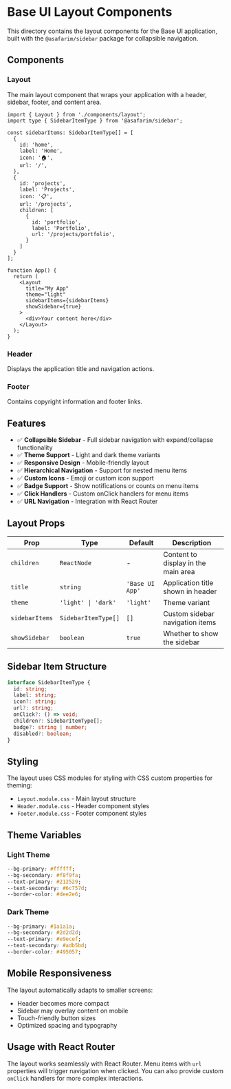 # Base UI Layout Components

This directory contains the layout components for the Base UI application, built with the `@asafarim/sidebar` package for collapsible navigation.

## Components

### Layout

The main layout component that wraps your application with a header, sidebar, footer, and content area.

```tsx
import { Layout } from './components/layout';
import type { SidebarItemType } from '@asafarim/sidebar';

const sidebarItems: SidebarItemType[] = [
  {
    id: 'home',
    label: 'Home',
    icon: '🏠',
    url: '/',
  },
  {
    id: 'projects',
    label: 'Projects',
    icon: '📋',
    url: '/projects',
    children: [
      {
        id: 'portfolio',
        label: 'Portfolio',
        url: '/projects/portfolio',
      }
    ]
  }
];

function App() {
  return (
    <Layout
      title="My App"
      theme="light"
      sidebarItems={sidebarItems}
      showSidebar={true}
    >
      <div>Your content here</div>
    </Layout>
  );
}
```

### Header

Displays the application title and navigation actions.

### Footer

Contains copyright information and footer links.

## Features

- ✅ **Collapsible Sidebar** - Full sidebar navigation with expand/collapse functionality
- ✅ **Theme Support** - Light and dark theme variants
- ✅ **Responsive Design** - Mobile-friendly layout
- ✅ **Hierarchical Navigation** - Support for nested menu items
- ✅ **Custom Icons** - Emoji or custom icon support
- ✅ **Badge Support** - Show notifications or counts on menu items
- ✅ **Click Handlers** - Custom onClick handlers for menu items
- ✅ **URL Navigation** - Integration with React Router

## Layout Props

| Prop | Type | Default | Description |
|------|------|---------|-------------|
| `children` | `ReactNode` | - | Content to display in the main area |
| `title` | `string` | `'Base UI App'` | Application title shown in header |
| `theme` | `'light' \| 'dark'` | `'light'` | Theme variant |
| `sidebarItems` | `SidebarItemType[]` | `[]` | Custom sidebar navigation items |
| `showSidebar` | `boolean` | `true` | Whether to show the sidebar |

## Sidebar Item Structure

```typescript
interface SidebarItemType {
  id: string;
  label: string;
  icon?: string;
  url?: string;
  onClick?: () => void;
  children?: SidebarItemType[];
  badge?: string | number;
  disabled?: boolean;
}
```

## Styling

The layout uses CSS modules for styling with CSS custom properties for theming:

- `Layout.module.css` - Main layout structure
- `Header.module.css` - Header component styles  
- `Footer.module.css` - Footer component styles

## Theme Variables

### Light Theme

```css
--bg-primary: #ffffff;
--bg-secondary: #f8f9fa;
--text-primary: #212529;
--text-secondary: #6c757d;
--border-color: #dee2e6;
```

### Dark Theme

```css
--bg-primary: #1a1a1a;
--bg-secondary: #2d2d2d;
--text-primary: #e9ecef;
--text-secondary: #adb5bd;
--border-color: #495057;
```

## Mobile Responsiveness

The layout automatically adapts to smaller screens:

- Header becomes more compact
- Sidebar may overlay content on mobile
- Touch-friendly button sizes
- Optimized spacing and typography

## Usage with React Router

The layout works seamlessly with React Router. Menu items with `url` properties will trigger navigation when clicked. You can also provide custom `onClick` handlers for more complex interactions.
